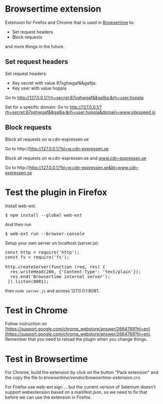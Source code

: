 # Browsertime extension
Extension for Firefox and Chrome that is used in [Browsertime](https://github.com/sitespeedio/browsertime) to:
* Set request headers
* Block requests

and more things in the future.

## Set request headers
Set request headers:
* Key secret with value 87sghwgaf&&ga9ja:
* Key user with value hoppla

Go to http://127.0.0.1/?rh=secret:87sghwgaf&&ga9ja:&rh=user:hoppla

Set for a specific domain:
Go to http://127.0.0.1/?rh=secret:87sghwgaf&&ga9ja:&rh=user:hoppla&domain=www.sitespeed.io


## Block requests
Block all requests on w.cdn-expressen.se

Go to http://http://127.0.0.1/?bl=w.cdn-expressen.se

Block all requests on w.cdn-expressen.se and www.cdn-expressen.se

Go to http://http://127.0.0.1/?bl=w.cdn-expressen.se&bl=www.cdn-expressen.se

# Test the plugin in Firefox

Install web-ext:
<pre>$ npm install --global web-ext
</pre>

And then run <pre>$ web-ext run --browser-console
</pre>

Setup your own server on localhost (server.js):
<pre>
const http = require('http');
const fs = require('fs');

http.createServer(function (req, res) {
  res.writeHead(200, {'Content-Type': 'text/plain'});
  res.end('Browsertime internal server');
 }).listen(8081);
</pre>

then <code>node server.js</code> and access 127.0.0.1:8081.

# Test in Chrome

Follow instruction on [https://support.google.com/chrome_webstore/answer/2664769?hl=en](https://support.google.com/chrome_webstore/answer/2664769?hl=en). Remember that you need to reload the plugin when you change things.

# Test in Browsertime

For Chrome, build the extension by click on the button "Pack extension" and the copy the file to <i>browsertime/vendor/browsertime-extension.crx</i>.

For Firefox use web-ext sign ... but the current version of Selenium doesn't support webextension based on a manifest.json, so we need to fix that before we can use the extension in Firefox.
